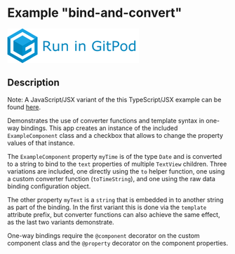 # Example "bind-and-convert"

[![GitPod Logo](../../doc/run-in-gitpod.png)](https://gitpod.io/#example=bind-and-convert/https://github.com/eclipsesource/tabris-decorators/tree/master/examples/bind-and-convert)

## Description

Note: A JavaScript/JSX variant of the this TypeScript/JSX example can be found [here](../bind-and-convert-jsx).

Demonstrates the use of converter functions and template syntax in one-way bindings. This app creates an instance of the included `ExampleComponent` class and a checkbox that allows to change the property values of that instance.

The `ExampleComponent` property `myTime` is of the type `Date` and is converted to a string to bind to the `text` properties of multiple `TextView` children. Three variations are included, one directly using the `to` helper function, one using a custom converter function (`toTimeString`), and one using the raw data binding configuration object.

The other property `myText` is a `string` that is embedded in to another string as part of the binding. In the first variant this is done via the `template` attribute prefix, but converter functions can also achieve the same effect, as the last two variants demonstrate.

One-way bindings require the `@component` decorator on the custom component class and the `@property` decorator on the component properties.
